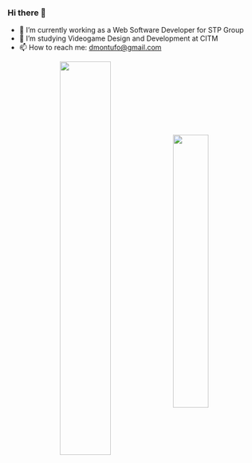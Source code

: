 ### Hi there 👋

- 🔭 I’m currently working as a Web Software Developer for STP Group
- 🌱 I’m studying Videogame Design and Development at CITM
- 📫 How to reach me: dmontufo@gmail.com

<p align="center">
  <img align="center" src="https://github-readme-stats.vercel.app/api?username=Montuuh&theme=great-gatsby&count_private=true&show_icons=true" width="45%"/>
  <img align="center" src="https://github-readme-stats.vercel.app/api/top-langs/?username=Montuuh&theme=great-gatsby&count_private=true&layout=compact" width="37.5%"/>
</p>
